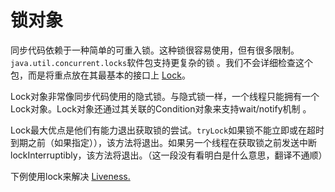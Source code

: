 # 锁对象
同步代码依赖于一种简单的可重入锁。这种锁很容易使用，但有很多限制。`java.util.concurrent.locks`软件包支持更复杂的锁 。我们不会详细检查这个包，而是将重点放在其最基本的接口上 [Lock](https://docs.oracle.com/javase/8/docs/api/java/util/concurrent/locks/Lock.html)。

Lock对象非常像同步代码使用的隐式锁。与隐式锁一样，一个线程只能拥有一个Lock对象。Lock对象还通过其关联的Condition对象来支持wait/notify机制 。

Lock最大优点是他们有能力退出获取锁的尝试。`tryLock`如果锁不能立即或在超时到期之前（如果指定）），该方法将退出。如果另一个线程在获取锁之前发送中断lockInterruptibly，该方法将退出。（这一段没有看明白是什么意思，翻译不通顺）

下例使用lock来解决 [Liveness.](/content/essential/concurrency/liveness.md)

```java

```
